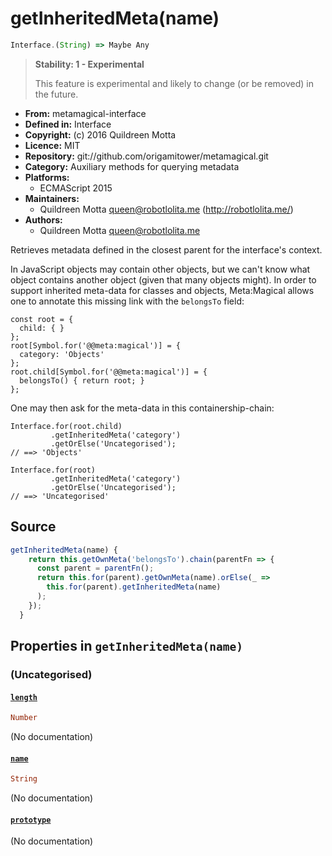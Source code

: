 

# getInheritedMeta(name)


```javascript
Interface.(String) => Maybe Any
```




> 
> **Stability: 1 - Experimental**
> 
> This feature is experimental and likely to change (or be removed) in the
> future.
> 


  - **From:**
    metamagical-interface
  - **Defined in:**
    Interface
  - **Copyright:**
    (c) 2016 Quildreen Motta
  - **Licence:**
    MIT
  - **Repository:**
    git://github.com/origamitower/metamagical.git
  - **Category:**
    Auxiliary methods for querying metadata
  - **Platforms:**
      - ECMAScript 2015
  - **Maintainers:**
      - Quildreen Motta <queen@robotlolita.me> (http://robotlolita.me/)
  - **Authors:**
      - Quildreen Motta <queen@robotlolita.me>



Retrieves metadata defined in the closest parent for the interface's
context.

In JavaScript objects may contain other objects, but we can't know
what object contains another object (given that many objects might).
In order to support inherited meta-data for classes and objects,
Meta:Magical allows one to annotate this missing link with the
`belongsTo` field:

    const root = {
      child: { }
    };
    root[Symbol.for('@@meta:magical')] = {
      category: 'Objects'
    };
    root.child[Symbol.for('@@meta:magical')] = {
      belongsTo() { return root; }
    };

One may then ask for the meta-data in this containership-chain:

    Interface.for(root.child)
             .getInheritedMeta('category')
             .getOrElse('Uncategorised');
    // ==> 'Objects'

    Interface.for(root)
             .getInheritedMeta('category')
             .getOrElse('Uncategorised');
    // ==> 'Uncategorised'



## Source


```javascript
getInheritedMeta(name) {
    return this.getOwnMeta('belongsTo').chain(parentFn => {
      const parent = parentFn();
      return this.for(parent).getOwnMeta(name).orElse(_ =>
        this.for(parent).getInheritedMeta(name)
      );
    });
  }
```




## Properties in `getInheritedMeta(name)`




### (Uncategorised)




#### [`length`](getInheritedMeta/length)



```haskell
Number
```

(No documentation)



#### [`name`](getInheritedMeta/name)



```haskell
String
```

(No documentation)



#### [`prototype`](getInheritedMeta/prototype)



(No documentation)






